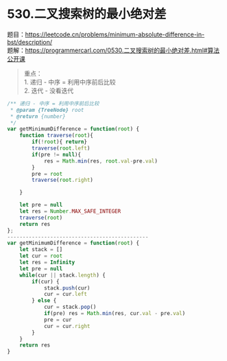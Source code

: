 # 530.二叉搜索树的最小绝对差 

题目：https://leetcode.cn/problems/minimum-absolute-difference-in-bst/description/      
题解：https://programmercarl.com/0530.二叉搜索树的最小绝对差.html#算法公开课     


> 重点：     
    1. 递归 - 中序 = 利用中序前后比较                  
    2. 迭代 - 没看迭代                   


```js
/** 递归 - 中序 = 利用中序前后比较 
 * @param {TreeNode} root
 * @return {number}
 */
var getMinimumDifference = function(root) {
    function traverse(root){
        if(!root){ return}
        traverse(root.left)
        if(pre != null){
            res = Math.min(res, root.val-pre.val)
        }
        pre = root
        traverse(root.right)

    }

    let pre = null
    let res = Number.MAX_SAFE_INTEGER
    traverse(root)
    return res 
};
----------------------------------------------
var getMinimumDifference = function(root) {
    let stack = []
    let cur = root
    let res = Infinity
    let pre = null
    while(cur || stack.length) {
        if(cur) {
            stack.push(cur)
            cur = cur.left
        } else {
            cur = stack.pop()
            if(pre) res = Math.min(res, cur.val - pre.val)
            pre = cur
            cur = cur.right
        }
    }
    return res
}
```
